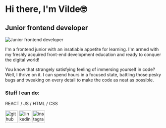# Hi there, I'm Vilde🤓
## Junior frontend developer

![Junior frontend developer](https://media.licdn.com/dms/image/C4D16AQFyedqYcIRqtg/profile-displaybackgroundimage-shrink_200_800/0/1646322764564?e=2147483647&v=beta&t=n62tbh4VVwur95QeAmpnYBM1zTlGqyexn7WAxdL-y0E)

I'm a frontend junior with an insatiable appetite for learning. I'm armed with my freshly acquired front-end development education and ready to conquer the digital world!

You know that strangely satisfying feeling of immersing yourself in code? Well, I thrive on it. I can spend hours in a focused state, battling those pesky bugs and tweaking on every detail to make the code as neat as possible.


### Stuff I can do:
REACT / JS / HTML / CSS



[<img src='https://cdn.jsdelivr.net/npm/simple-icons@3.0.1/icons/github.svg' alt='github' height='40'>](https://github.com/vildehalvorsen)  [<img src='https://cdn.jsdelivr.net/npm/simple-icons@3.0.1/icons/linkedin.svg' alt='linkedin' height='40'>](https://www.linkedin.com/in/vildehalvorsen/)  [<img src='https://cdn.jsdelivr.net/npm/simple-icons@3.0.1/icons/instagram.svg' alt='instagram' height='40'>](https://www.instagram.com/vildehalvorsen/)  

